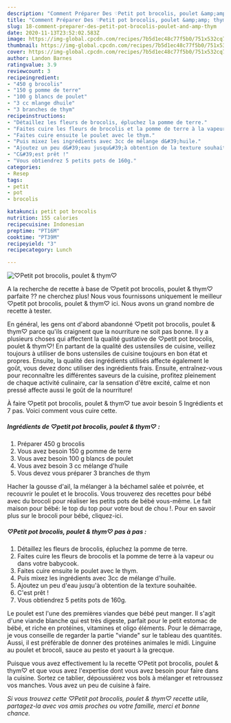 ```yaml
---
description: "Comment Préparer Des ♡Petit pot brocolis, poulet &amp;amp; thym♡"
title: "Comment Préparer Des ♡Petit pot brocolis, poulet &amp;amp; thym♡"
slug: 18-comment-preparer-des-petit-pot-brocolis-poulet-and-amp-thym
date: 2020-11-13T23:52:02.583Z
image: https://img-global.cpcdn.com/recipes/7b5d1ec48c77f5b0/751x532cq70/♡petit-pot-brocolis-poulet-thym♡-photo-principale-de-la-recette.jpg
thumbnail: https://img-global.cpcdn.com/recipes/7b5d1ec48c77f5b0/751x532cq70/♡petit-pot-brocolis-poulet-thym♡-photo-principale-de-la-recette.jpg
cover: https://img-global.cpcdn.com/recipes/7b5d1ec48c77f5b0/751x532cq70/♡petit-pot-brocolis-poulet-thym♡-photo-principale-de-la-recette.jpg
author: Landon Barnes
ratingvalue: 3.9
reviewcount: 3
recipeingredient:
- "450 g brocolis"
- "150 g pomme de terre"
- "100 g blancs de poulet"
- "3 cc mlange dhuile"
- "3 branches de thym"
recipeinstructions:
- "Détaillez les fleurs de brocolis, épluchez la pomme de terre."
- "Faites cuire les fleurs de brocolis et la pomme de terre à la vapeur ou dans votre babycook."
- "Faites cuire ensuite le poulet avec le thym."
- "Puis mixez les ingrédients avec 3cc de mélange d&#39;huile."
- "Ajoutez un peu d&#39;eau jusqu&#39;à obtention de la texture souhaitée."
- "C&#39;est prêt !"
- "Vous obtiendrez 5 petits pots de 160g."
categories:
- Resep
tags:
- petit
- pot
- brocolis

katakunci: petit pot brocolis 
nutrition: 155 calories
recipecuisine: Indonesian
preptime: "PT16M"
cooktime: "PT39M"
recipeyield: "3"
recipecategory: Lunch

---
```



![♡Petit pot brocolis, poulet &amp; thym♡](https://img-global.cpcdn.com/recipes/7b5d1ec48c77f5b0/751x532cq70/♡petit-pot-brocolis-poulet-thym♡-photo-principale-de-la-recette.jpg)

A la recherche de recette à base de ♡petit pot brocolis, poulet &amp; thym♡ parfaite ?? ne cherchez plus! Nous vous fournissons uniquement le meilleur ♡petit pot brocolis, poulet &amp; thym♡ ici. Nous avons un grand nombre de recette à tester.

En général, les gens ont d'abord abandonné ♡petit pot brocolis, poulet &amp; thym♡ parce qu'ils craignent que la nourriture ne soit pas bonne. Il y a plusieurs choses qui affectent la qualité gustative de ♡petit pot brocolis, poulet &amp; thym♡! En partant de la qualité des ustensiles de cuisine, veillez toujours à utiliser de bons ustensiles de cuisine toujours en bon état et propres. Ensuite, la qualité des ingrédients utilisés affecte également le goût, vous devez donc utiliser des ingrédients frais. Ensuite, entraînez-vous pour reconnaître les différentes saveurs de la cuisine, profitez pleinement de chaque activité culinaire, car la sensation d'être excité, calme et non pressé affecte aussi le goût de la nourriture!

<!--inarticleads1-->

À faire ♡petit pot brocolis, poulet &amp; thym♡ tue avoir besoin 5 Ingrédients et 7 pas. Voici comment vous cuire cette.

##### Ingrédients de ♡petit pot brocolis, poulet &amp; thym♡ :

1. Préparer 450 g brocolis
1. Vous avez besoin 150 g pomme de terre
1. Vous avez besoin 100 g blancs de poulet
1. Vous avez besoin 3 cc mélange d&#39;huile
1. Vous devez vous préparer 3 branches de thym


Hacher la gousse d&#39;ail, la mélanger à la béchamel salée et poivrée, et recouvrir le poulet et le brocolis. Vous trouverez des recettes pour bébé avec du brocoli pour réaliser les petits pots de bébé vous-même. Le fait maison pour bébé: le top du top pour votre bout de chou !. Pour en savoir plus sur le brocoli pour bébé, cliquez-ici. 

<!--inarticleads2-->

##### ♡Petit pot brocolis, poulet &amp; thym♡ pas à pas :

1. Détaillez les fleurs de brocolis, épluchez la pomme de terre.
1. Faites cuire les fleurs de brocolis et la pomme de terre à la vapeur ou dans votre babycook.
1. Faites cuire ensuite le poulet avec le thym.
1. Puis mixez les ingrédients avec 3cc de mélange d&#39;huile.
1. Ajoutez un peu d&#39;eau jusqu&#39;à obtention de la texture souhaitée.
1. C&#39;est prêt !
1. Vous obtiendrez 5 petits pots de 160g.


Le poulet est l&#39;une des premières viandes que bébé peut manger. Il s&#39;agit d&#39;une viande blanche qui est très digeste, parfait pour le petit estomac de bébé, et riche en protéines, vitamines et oligo éléments. Pour le démarrage, je vous conseille de regarder la partie &#34;viande&#34; sur le tableau des quantités. Aussi, il est préférable de donner des protéines animales le midi. Linguine au poulet et brocoli, sauce au pesto et yaourt à la grecque. 

<!--inarticleads1-->

<p>
Puisque vous avez effectivement lu la recette ♡Petit pot brocolis, poulet &amp; thym♡ et que vous avez l'expertise dont vous avez besoin pour faire dans la cuisine. Sortez ce tablier, dépoussiérez vos bols à mélanger et retroussez vos manches. Vous avez un peu de cuisine à faire.
</p>

<p>
<i>Si vous trouvez cette ♡Petit pot brocolis, poulet &amp; thym♡ recette utile, partagez-la avec vos amis proches ou votre famille, merci et bonne chance.</i>
</p>
